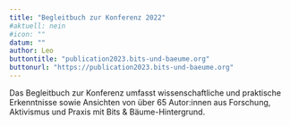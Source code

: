 ```yaml
---
title: "Begleitbuch zur Konferenz 2022"
#aktuell: nein
#icon: ""
datum: ""
author: Leo
buttontitle: "publication2023.bits-und-baeume.org"
buttonurl: "https://publication2023.bits-und-baeume.org"
---
```

Das Begleitbuch zur Konferenz umfasst wissenschaftliche und praktische Erkenntnisse sowie Ansichten von über 65 Autor:innen aus Forschung, Aktivismus und Praxis mit Bits & Bäume-Hintergrund.
